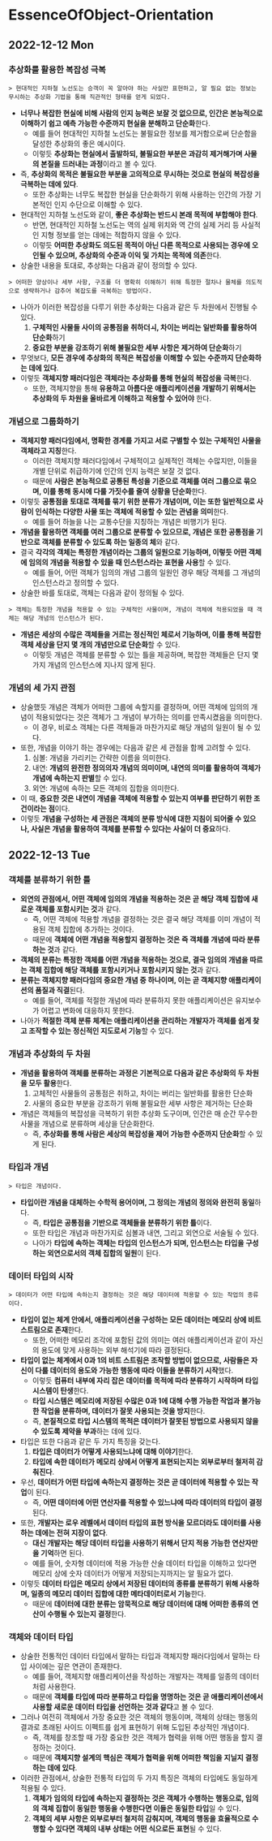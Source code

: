 # EssenceOfObject-Orientation
## 2022-12-12 Mon

### 추상화를 활용한 복잡성 극복
```
> 현대적인 지하철 노선도는 승객이 꼭 알아야 하는 사실만 표현하고, 알 필요 없는 정보는 무시하는 추상화 기법을 통해 직관적인 형태를 얻게 되었다.
```
* **너무나 복잡한 현실에 비해 사람의 인지 능력은 보잘 것 없으므로, 인간은 본능적으로 이해하기 쉽고 예측 가능한 수준까지 현실을 분해하고 단순화**한다.
  * 예를 들어 현대적인 지하철 노선도는 불필요한 정보를 제거함으로써 단순함을 달성한 추상화의 좋은 예시이다.
  * 이렇듯 **추상화는 현실에서 출발하되, 불필요한 부분은 과감히 제거해가며 사물의 본질을 드러내는 과정**이라고 볼 수 있다.
* 즉, **추상화의 목적은 불필요한 부분을 고의적으로 무시하는 것으로 현실의 복잡성을 극복하는 데에 있다**.
  * 또한 추상화는 너무도 복잡한 현실을 단순화하기 위해 사용하는 인간의 가장 기본적인 인지 수단으로 이해할 수 있다.
* 현대적인 지하철 노선도와 같이, **좋은 추상화는 반드시 본래 목적에 부합해야 한다**.
  * 반면, 현대적인 지하철 노선도는 역의 실제 위치와 역 간의 실제 거리 등 사실적인 지형 정보를 얻는 데에는 적합하지 않을 수 있다.
  * 이렇듯 **어떠한 추상화도 의도된 목적이 아닌 다른 목적으로 사용되는 경우에 오인될 수 있으며, 추상화의 수준과 이익 및 가치는 목적에 의존**한다.
* 상술한 내용을 토대로, 추상화는 다음과 같이 정의할 수 있다.
```
> 어떠한 양상이나 세부 사항, 구조를 더 명확히 이해하기 위해 특정한 절차나 물체를 의도적으로 생략하거나 감추어 복잡도를 극복하는 방법이다.
```
* 나아가 이러한 복잡성을 다루기 위한 추상화는 다음과 같은 두 차원에서 진행될 수 있다.
  1. **구체적인 사물들 사이의 공통점을 취하더ㅚ, 차이는 버리는 일반화를 활용하여 단순화**하기
  2. **중요한 부분을 강조하기 위해 불필요한 세부 사항은 제거하여 단순화**하기
* 무엇보다, **모든 경우에 추상화의 목적은 복잡성을 이해할 수 있는 수준까지 단순화하는 데에 있다**.
* 이렇듯 **객체지향 패러다임은 객체라는 추상화를 통해 현실의 복잡성을 극복**한다.
  * 또한, 객체지향을 통해 **유용하고 아름다운 애플리케이션을 개발하기 위해서는 추상화의 두 차원을 올바르게 이해하고 적용할 수 있어야** 한다.

### 개념으로 그룹화하기
* **객체지향 패러다임에서, 명확한 경계를 가지고 서로 구별할 수 있는 구체적인 사물을 객체라고 지칭**한다.
  * 이러한 객체지향 패러다임에서 구체적이고 실제적인 객체는 수많지만, 이들을 개별 단위로 취급하기에 인간의 인지 능력은 보잘 것 없다.
  * 때문에 **사람은 본능적으로 공통된 특성을 기준으로 객체를 여러 그룹으로 묶으며, 이를 통해 동시에 다룰 가짓수를 줄여 상황을 단순화**한다.
* 이렇듯 **공통점을 토대로 객체를 묶기 위한 분류가 개념이며, 이는 또한 일반적으로 사람이 인식하는 다양한 사물 또는 객체에 적용할 수 있는 관념을 의미**한다.
  * 예를 들어 하늘을 나는 교통수단을 지칭하는 개념은 비행기가 된다.
* **개념을 활용하면 객체를 여러 그룹으로 분류할 수 있으므로, 개념은 또한 공통점을 기반으로 객체를 분류할 수 있도록 하는 일종의 체**와 같다.
* 결국 **각각의 객체는 특정한 개념이라는 그룹의 일원으로 기능하며, 이렇듯 어떤 객체에 임의의 개념을 적용할 수 있을 때 인스턴스라는 표현을 사용**할 수 있다.
  * 예를 들어, 어떤 객체가 임의의 개념 그룹의 일원인 경우 해당 객체를 그 개념의 인스턴스라고 정의할 수 있다.
* 상술한 바를 토대로, 객체는 다음과 같이 정의될 수 있다.
```
> 객체는 특정한 개념을 적용할 수 있는 구체적인 사물이며, 개념이 객체에 적용되었을 때 객체는 해당 개념의 인스턴스가 된다.
```
* **개념은 세상의 수많은 객체들을 거르는 정신적인 체로서 기능하며, 이를 통해 복잡한 객체 세상을 단지 몇 개의 개념만으로 단순화**할 수 있다.
  * 이렇듯 개념은 객체를 분류할 수 있는 틀을 제공하며, 복잡한 객체들은 단지 몇 가지 개념의 인스턴스에 지나지 않게 된다.

### 개념의 세 가지 관점
* 상술했듯 개념은 객체가 어떠한 그룹에 속할지를 결정하며, 어떤 객체에 임의의 개념이 적용되었다는 것은 객체가 그 개념이 부가하는 의미를 만족시켰음을 의미한다.
  * 이 경우, 비로소 객체는 다른 객체들과 마찬가지로 해당 개념의 일원이 될 수 있다.
* 또한, 개념을 이야기 하는 경우에는 다음과 같은 세 관점을 함께 고려할 수 있다.
  1. 심볼: 개념을 가리키는 간략한 이름을 의미한다.
  2. 내연: **개념의 완전한 정의의자 개념의 의미이며, 내연의 의미를 활용하여 객체가 개념에 속하는지 판별**할 수 있다.
  3. 외연: 개념에 속하는 모든 객체의 집합을 의미한다.
* 이 때, **중요한 것은 내연이 개념을 객체에 적용할 수 있는지 여부를 판단하기 위한 조건이라는 점**이다.
* 이렇듯 **개념을 구성하는 세 관점은 객체의 분류 방식에 대한 지침이 되어줄 수 있으나, 사실은 개념을 활용하여 객체를 분류할 수 있다는 사실이 더 중요**하다. 

## 2022-12-13 Tue
### 객체를 분류하기 위한 틀
* **외연의 관점에서, 어떤 객체에 임의의 개념을 적용하는 것은 곧 해당 객체 집합에 새로운 객체를 포함시키는 것**과 같다.
  * 즉, 어떤 객체에 적용할 개념을 결정하는 것은 결국 해당 객체를 이미 개념이 적용된 객체 집합에 추가하는 것이다.
  * 때문에 **객체에 어떤 개념을 적용할지 결정하는 것은 즉 객체를 개념에 따라 분류하는 것**과 같다.
* **객체의 분류는 특정한 객체를 어떤 개념을 적용하는 것으로, 결국 임의의 개념을 따르는 객체 집합에 해당 객체를 포함시키거나 포함시키지 않는 것**과 같다.
* **분류는 객체지향 패러다임의 중요한 개념 중 하나이며, 이는 곧 객체지향 애플리케이션의 품질과 직결**된다.
  * 예를 들어, 객체를 적절한 개념에 따라 분류하지 못한 애플리케이션은 유지보수가 어렵고 변화에 대응하지 못한다.
* 나아가 **적절한 객체 분류 체계는 애플리케이션을 관리하는 개발자가 객체를 쉽게 찾고 조작할 수 있는 정신적인 지도로서 기능**할 수 있다.

### 개념과 추상화의 두 차원
* **개념을 활용하여 객체를 분류하는 과정은 기본적으로 다음과 같은 추상화의 두 차원을 모두 활용**한다.
  1. 고체적인 사물들의 공통점은 취하고, 차이는 버리는 일반화를 활용한 단순화
  2. 사물의 중요한 부분을 강조하기 위해 불필요한 세부 사항은 제거하는 단순화
* 개념은 객체들의 복잡성을 극복하기 위한 추상화 도구이며, 인간은 매 순간 무수한 사물을 개념으로 분류하며 세상을 단순화한다.
  * 즉, **추상화를 통해 사람은 세상의 복잡성을 제어 가능한 수준까지 단순화**할 수 있게 된다.

### 타입과 개념
```
> 타입은 개념이다.
```
* **타입이란 개념을 대체하는 수학적 용어이며, 그 정의는 개념의 정의와 완전히 동일**하다.
  * 즉, **타입은 공통점을 기반으로 객체들을 분류하기 위한 틀**이다.
  * 또한 타입은 개념과 마찬가지로 심볼과 내연, 그리고 외연으로 서술될 수 있다.
  * 나아가 **타입에 속하는 객체는 타입의 인스턴스가 되며, 인스턴스는 타입을 구성하는 외연으로서의 객체 집합의 일원**이 된다.

### 데이터 타입의 시작
```
> 데이터가 어떤 타입에 속하는지 결정하는 것은 해당 데이터에 적용할 수 있는 작업의 종류이다.
```
* **타입이 없는 체계 안에서, 애플리케이션을 구성하는 모든 데이터는 메모리 상에 비트 스트림으로 존재**한다.
  * 또한, 어떠한 메모리 조각에 포함된 값의 의미는 여러 애플리케이션과 같이 자신의 용도에 맞게 사용하는 외부 해석기에 따라 결정된다.
* **타입이 없는 체계에서 0과 1의 비트 스트림은 조작할 방법이 없으므로, 사람들은 자신이 다룰 데이터의 용도와 가능한 행동에 따라 이들을 분류하기 시작**했다.
  * 이렇듯 **컴퓨터 내부에 자리 잡은 데이터를 목적에 따라 분류하기 시작하며 타입 시스템이 탄생**한다.
  * **타입 시스템은 메모리에 저장된 수많은 0과 1에 대해 수행 가능한 작업과 불가능한 작업을 분류하며, 데이터가 잘못 사용되는 것을 방지**한다.
  * 즉, **본질적으로 타입 시스템의 목적은 데이터가 잘못된 방법으로 사용되지 않을 수 있도록 제약을 부과**하는 데에 있다.
* 타입은 또한 다음과 같은 두 가지 특징을 갖는다.
  1. **타입은 데이터가 어떻게 사용되느냐에 대해 이야기**한다.
  2. **타입에 속한 데이터가 메모리 상에서 어떻게 표현되는지는 외부로부터 철저히 감춰진다**.
* 우선, **데이터가 어떤 타입에 속하는지 결정하는 것은 곧 데이터에 적용할 수 있는 작업**이 된다.
  * 즉, **어떤 데이터에 어떤 연산자를 적용할 수 있느냐에 따라 데이터의 타입이 결정**된다.
* 또한, **개발자는 로우 레벨에서 데이터 타입의 표현 방식을 모르더라도 데이터를 사용하는 데에는 전혀 지장이 없다**.
  * **대신 개발자는 해당 데이터 타입을 사용하기 위해서 단지 적용 가능한 연산자만을 기억**하면 된다.
  * 예를 들어, 숫자형 데이터에 적용 가능한 산술 데이터 타입을 이해하고 있다면 메모리 상에 숫자 데이터가 어떻게 저장되는지까지는 알 필요가 없다.
* 이렇듯 **데이터 타입은 메모리 상에서 저장된 데이터의 종류를 분류하기 위해 사용하며, 일종의 메모리 데이터 집합에 대한 메타데이터로서 기능**한다.
  * 때문에 **데이터에 대한 분류는 암묵적으로 해당 데이터에 대해 어떠한 종류의 연산이 수행될 수 있는지 결정**한다.

### 객체와 데이터 타입
* 상술한 전통적인 데이터 타입에서 말하는 타입과 객체지향 패러다임에서 말하는 타입 사이에는 깊은 연관이 존재한다.
  * 예를 들어, 객체지향 애플리케이션을 작성하는 개발자는 객체를 일종의 데이터처럼 사용한다.
  * 때문에 **객체를 타입에 따라 분류하고 타입을 명명하는 것은 곧 애플리케이션에서 사용할 새로운 데이터 타입을 선언하는 것과 같다**고 볼 수 있다.
* 그러나 여전히 객체에서 가장 중요한 것은 객체의 행동이며, 객체의 상태는 행동의 결과로 초래된 사이드 이펙트를 쉽게 표현하기 위해 도입된 추상적인 개념이다.
  * 즉, 객체를 창조할 때 가장 중요한 것은 객체가 협력을 위해 어떤 행동을 할지 결정하는 것이다.
  * 때문에 **객체지향 설계의 핵심은 객체가 협력을 위해 어떠한 책임을 지닐지 결정하는 데에 있다**.
* 이러한 관점에서, 상술한 전통적 타입의 두 가지 특징은 객체의 타입에도 동일하게 적용될 수 있다.
  1. **객체가 임의의 타입에 속하는지 결정하는 것은 객체가 수행하는 행동으로, 임의의 객체 집합이 동일한 행동을 수행한다면 이들은 동일한 타입**일 수 있다.
  2. **객체의 세부 사항은 외부로부터 철저히 감춰지며, 객체의 행동을 효율적으로 수행할 수 있다면 객체의 내부 상태는 어떤 식으로든 표현**될 수 있다.